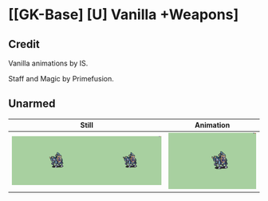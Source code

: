 # [\[GK-Base\] \[U\] Vanilla +Weapons]

## Credit

Vanilla animations by IS.

Staff and Magic by Primefusion.
	
## Unarmed

| Still | Animation |
| :---: | :-------: |
| ![Unarmed still](./Unarmed_000.png) | ![Unarmed animation](./Unarmed.gif) |
